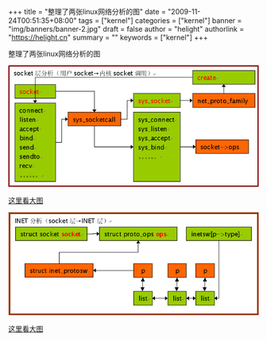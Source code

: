+++
title = "整理了两张linux网络分析的图"
date = "2009-11-24T00:51:35+08:00"
tags = ["kernel"]
categories = ["kernel"]
banner = "img/banners/banner-2.jpg"
draft = false
author = "helight"
authorlink = "https://helight.cn"
summary = ""
keywords = ["kernel"]
+++

整理了两张linux网络分析的图

![](../../imgs/2009/11/socket.png)

[这里看大图](../../imgs/2009/11/socket.png)


![](../../imgs/2009/11/inet.png)

[这里看大图](../../imgs/2009/11/inet.png)